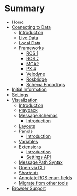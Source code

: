 # Summary

- [Home](./home.md)
- [Connecting to Data]()
  - [Introduction](./connecting-to-data/introduction.md)
  - [Live Data](./connecting-to-data/live-data.md)
  - [Local Data](./connecting-to-data/local-data.md)
  - [Frameworks]()
    - [ROS 1](./connecting-to-data/ros1.md)
    - [ROS 2](./connecting-to-data/ros2.md)
    - [MCAP](./connecting-to-data/mcap.md)
    - [PX 4](./connecting-to-data/px-4.md)
    - [Velodyne](./connecting-to-data/velodyne.md)
    - [Rosbridge](./connecting-to-data/rosbridge.md)
    - [Schema Encodings](./connecting-to-data/schema-encodings.md)
- [Initial Information](./initial-information.md)
- [Settings](./settings.md)
- [Visualization]()
  - [Introduction](./visualization/introduction.md)
  - [Playback](./visualization/playback.md)
  - [Message Schemas]()
    - [Introduction](./visualization/message-schemas-introduction.md)
  - [Layouts](./visualization/layouts.md)
  - [Panels]()
    - [Introduction](./visualization/panels-introduction.md)
  - [Variables](./visualization/variables.md)
  - [Extensions]()
    - [Introduction](./visualization/extensions-introduction.md)
    - [Settings API](./visualization/extensions-settings-api.md)
  - [Message Path Syntax](./visualization/message-path-syntax.md)
  - [Open via CLI](./visualization/open-via-cli.md)
  - [Shortcuts](./visualization/shortcuts.md)
  - [Annotate ROS enum fields](./visualization/annotate-ros-enum-fields.md)
  - [Migrate from other tools](./visualization/migrate-from-other-tools.md)
- [Browser Support](./browser-support.md)
